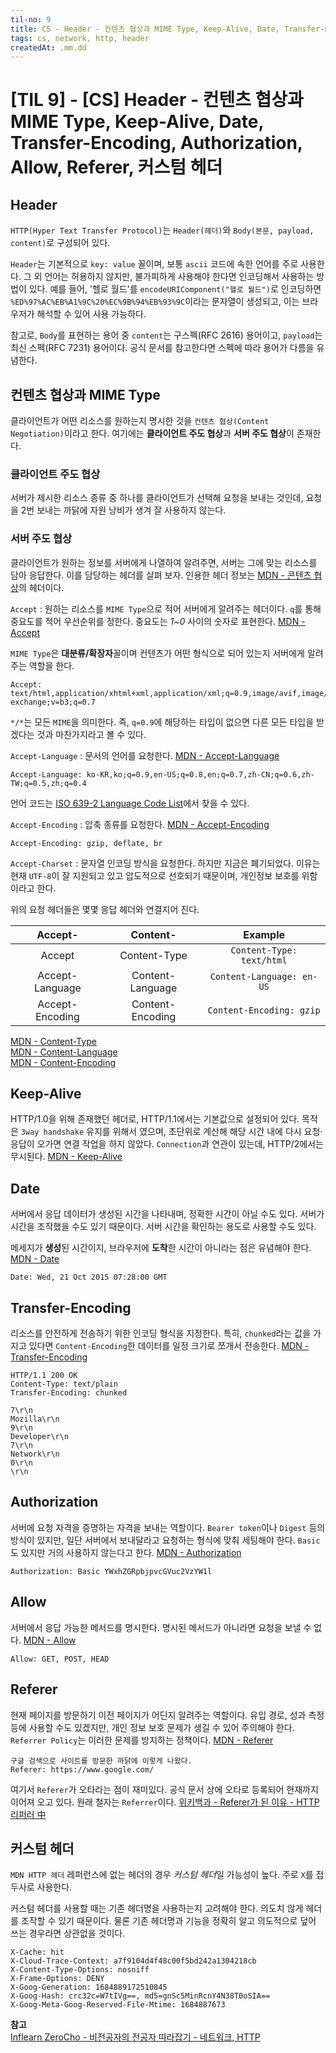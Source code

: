 ```yaml
---
til-no: 9
title: CS - Header - 컨텐츠 협상과 MIME Type, Keep-Alive, Date, Transfer-Encoding, Authorization, Allow, Referer, 커스텀 헤더
tags: cs, network, http, header
createdAt: .mm.dd
---
```


# [TIL 9] - [CS] Header - 컨텐츠 협상과 MIME Type, Keep-Alive, Date, Transfer-Encoding, Authorization, Allow, Referer, 커스텀 헤더

## Header

`HTTP(Hyper Text Transfer Protocol)`는 `Header(헤더)`와 `Body(본문, payload, content)`로 구성되어 있다.

`Header`는 기본적으로 `key: value` 꼴이며, 보통 `ascii` 코드에 속한 언어를 주로 사용한다. 그 외 언어는 허용하지 않지만, 불가피하게 사용해야 한다면 인코딩해서 사용하는 방법이 있다. 예를 들어, '헬로 월드'를 `encodeURIComponent("헬로 월드")`로 인코딩하면 `%ED%97%AC%EB%A1%9C%20%EC%9B%94%EB%93%9C`이라는 문자열이 생성되고, 이는 브라우저가 해석할 수 있어 사용 가능하다.

참고로, `Body`를 표현하는 용어 중 `content`는 구스펙(RFC 2616) 용어이고, `payload`는 최신 스펙(RFC 7231) 용어이다. 공식 문서를 참고한다면 스펙에 따라 용어가 다름을 유념한다.

## 컨텐츠 협상과 MIME Type

클라이언트가 어떤 리소스를 원하는지 명시한 것을 `컨텐츠 협상(Content Negotiation)`이라고 한다. 여기에는 **클라이언트 주도 협상**과 **서버 주도 협상**이 존재한다.

### 클라이언트 주도 협상

서버가 제시한 리소스 종류 중 하나를 클라이언트가 선택해 요청을 보내는 것인데, 요청을 2번 보내는 까닭에 자원 낭비가 생겨 잘 사용하지 않는다.

### 서버 주도 협상

클라이언트가 원하는 정보를 서버에게 나열하여 알려주면, 서버는 그에 맞는 리소스를 담아 응답한다. 이를 담당하는 헤더를 살펴 보자. 인용한 헤더 정보는 [MDN - 콘텐츠 협상](https://developer.mozilla.org/ko/docs/Web/HTTP/Content_negotiation)의 헤더이다.

`Accept` : 원하는 리소스를 `MIME Type`으로 적어 서버에게 알려주는 헤더이다. `q`를 통해 중요도를 적어 우선순위를 정한다. 중요도는 _1~0_ 사이의 숫자로 표현한다. [MDN - Accept](https://developer.mozilla.org/ko/docs/Web/HTTP/Headers/Accept)

`MIME Type`은 **대분류/확장자**꼴이며 컨텐츠가 어떤 형식으로 되어 있는지 서버에게 알려주는 역할을 한다.

```
Accept: text/html,application/xhtml+xml,application/xml;q=0.9,image/avif,image/webp,image/apng,*/*;q=0.8,application/signed-exchange;v=b3;q=0.7
```

`*/*`는 모든 `MIME`을 의미한다. 즉, `q=0.9`에 해당하는 타입이 없으면 다른 모든 타입을 받겠다는 것과 마찬가지라고 볼 수 있다.

`Accept-Language` : 문서의 언어를 요청한다. [MDN - Accept-Language](https://developer.mozilla.org/ko/docs/Web/HTTP/Headers/Accept-Language)

```
Accept-Language: ko-KR,ko;q=0.9,en-US;q=0.8,en;q=0.7,zh-CN;q=0.6,zh-TW;q=0.5,zh;q=0.4
```

언어 코드는 [ISO 639-2 Language Code List](https://www.loc.gov/standards/iso639-2/php/code_list.php)에서 찾을 수 있다.

`Accept-Encoding` : 압축 종류를 요청한다. [MDN - Accept-Encoding](https://developer.mozilla.org/ko/docs/Web/HTTP/Headers/Accept-Encoding)

```
Accept-Encoding: gzip, deflate, br
```

`Accept-Charset` : 문자열 인코딩 방식을 요청한다. 하지만 지금은 폐기되었다. 이유는 현재 `UTF-8`이 잘 지원되고 있고 압도적으로 선호되기 때문이며, 개인정보 보호를 위함이라고 한다.

위의 요청 헤더들은 몇몇 응답 헤더와 연결지어 진다.

|     Accept-     |     Content-     |          Example          |
| :-------------: | :--------------: | :-----------------------: |
|     Accept      |   Content-Type   | `Content-Type: text/html` |
| Accept-Language | Content-Language | `Content-Language: en-US` |
| Accept-Encoding | Content-Encoding | `Content-Encoding: gzip`  |

[MDN - Content-Type](https://developer.mozilla.org/ko/docs/Web/HTTP/Headers/Content-Type)\
[MDN - Content-Language](https://developer.mozilla.org/ko/docs/Web/HTTP/Headers/Content-Language)\
[MDN - Content-Encoding](https://developer.mozilla.org/ko/docs/Web/HTTP/Headers/Content-Encoding)

## Keep-Alive

HTTP/1.0을 위해 존재했던 헤더로, HTTP/1.1에서는 기본값으로 설정되어 있다. 목적은 `3way handshake` 유지를 위해서 였으며, 초단위로 계산해 해당 시간 내에 다시 요청·응답이 오가면 연결 작업을 하지 않았다. `Connection`과 연관이 있는데, HTTP/2에서는 무시된다.
[MDN - Keep-Alive](https://developer.mozilla.org/ko/docs/Web/HTTP/Headers/Keep-Alive)

## Date

서버에서 응답 데이터가 생성된 시간을 나타내며, 정확한 시간이 아닐 수도 있다. 서버가 시간을 조작했을 수도 있기 때문이다. 서버 시간을 확인하는 용도로 사용할 수도 있다.

메세지가 **생성**된 시간이지, 브라우저에 **도착**한 시간이 아니라는 점은 유념해야 한다. [MDN - Date](https://developer.mozilla.org/ko/docs/Web/HTTP/Headers/Date)

```
Date: Wed, 21 Oct 2015 07:28:00 GMT
```

## Transfer-Encoding

리소스를 안전하게 전송하기 위한 인코딩 형식을 지정한다. 특히, `chunked`라는 값을 가지고 있다면 `Content-Encoding`한 데이터를 일정 크기로 쪼개서 전송한다. [MDN - Transfer-Encoding](https://developer.mozilla.org/ko/docs/Web/HTTP/Headers/Transfer-Encoding)

```
HTTP/1.1 200 OK
Content-Type: text/plain
Transfer-Encoding: chunked

7\r\n
Mozilla\r\n
9\r\n
Developer\r\n
7\r\n
Network\r\n
0\r\n
\r\n
```

## Authorization

서버에 요청 자격을 증명하는 자격을 보내는 역할이다. `Bearer token`이나 `Digest` 등의 방식이 있지만, 일단 서버에서 보내달라고 요청하는 형식에 맞춰 세팅해야 한다. `Basic`도 있지만 거의 사용하지 않는다고 한다. [MDN - Authorization](https://developer.mozilla.org/ko/docs/Web/HTTP/Headers/Authorization)

```
Authorization: Basic YWxhZGRpbjpvcGVuc2VzYW1l
```

## Allow

서버에서 응답 가능한 메서드를 명시한다. 명시된 메서드가 아니라면 요청을 보낼 수 없다. [MDN - Allow](https://developer.mozilla.org/ko/docs/Web/HTTP/Headers/Allow)

```
Allow: GET, POST, HEAD
```

## Referer

현재 페이지를 방문하기 이전 페이지가 어딘지 알려주는 역할이다. 유입 경로, 성과 측정 등에 사용할 수도 있겠지만, 개인 정보 보호 문제가 생길 수 있어 주의해야 한다. `Referrer Policy`는 이러한 문제를 방지하는 정책이다. [MDN - Referer](https://developer.mozilla.org/ko/docs/Web/HTTP/Headers/Referer)

```
구글 검색으로 사이트를 방문한 까닭에 이렇게 나왔다.
Referer: https://www.google.com/
```

여기서 `Referer`가 오타라는 점이 재미있다. 공식 문서 상에 오타로 등록되어 현재까지 이어져 오고 있다. 원래 철자는 `Referrer`이다. [위키백과 - Referer가 된 이유 - HTTP 리퍼러 中](https://ko.wikipedia.org/wiki/HTTP_%EB%A6%AC%ED%8D%BC%EB%9F%AC#:~:text=%ED%95%9C%ED%8E%B8%2C%20HTTP%20%EB%A6%AC%ED%8D%BC%EB%9F%AC%EB%A5%BC%20%EC%A0%95%EC%9D%98%ED%95%9C%20RFC%EC%97%90%EC%84%9C%20%27referrer%27%EB%A5%BC%20%27referer%27%EB%9D%BC%EA%B3%A0%20%EC%9E%98%EB%AA%BB%20%EC%B9%9C%20%EA%B2%83%EC%97%90%EC%84%9C%20%EA%B8%B0%EC%9D%B8%ED%95%98%EC%97%AC%20HTTP%20%EB%A6%AC%ED%8D%BC%EB%9F%AC%EB%8A%94%20%27HTTP%20referer%27%EB%9D%BC%EA%B3%A0%20%EB%B6%88%EB%A6%B0%EB%8B%A4.%5B1%5D)

## 커스텀 헤더

`MDN HTTP 헤더` 레퍼런스에 없는 헤더의 경우 *커스텀 헤더*일 가능성이 높다. 주로 `X`를 접두사로 사용한다.

커스텀 헤더를 사용할 때는 기존 헤더명을 사용하는지 고려해야 한다. 의도치 않게 헤더를 조작할 수 있기 때문이다. 물론 기존 헤더명과 기능을 정확히 알고 의도적으로 덮어 쓰는 경우라면 상관없을 것이다.

```
X-Cache: hit
X-Cloud-Trace-Context: a7f9104d4f48c00f5bd242a1304218cb
X-Content-Type-Options: nosniff
X-Frame-Options: DENY
X-Goog-Generation: 1684889172510845
X-Goog-Hash: crc32c=W7tIVg==, md5=gnSc5MinRcnY4N38T0oSIA==
X-Goog-Meta-Goog-Reserved-File-Mtime: 1684887673
```

**참고**\
[Inflearn ZeroCho - 비전공자의 전공자 따라잡기 - 네트워크, HTTP](https://www.inflearn.com/course/%EC%A0%84%EA%B3%B5%EC%9E%90-%EB%94%B0%EB%9D%BC%EC%9E%A1%EA%B8%B0-%EB%84%A4%ED%8A%B8%EC%9B%8C%ED%81%AC-http)
